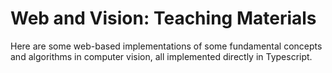 # Web and Vision: Teaching Materials
Here are some web-based implementations of some fundamental concepts and algorithms in computer vision, all implemented directly in Typescript.